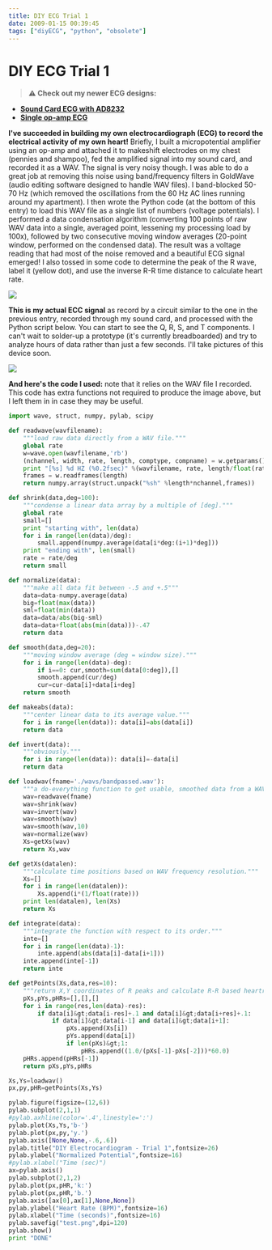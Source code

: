 ```yaml
---
title: DIY ECG Trial 1
date: 2009-01-15 00:39:45
tags: ["diyECG", "python", "obsolete"]
---
```


# DIY ECG Trial 1

> **⚠️ Check out my newer ECG designs:** 
* [**Sound Card ECG with AD8232**](https://swharden.com/blog/2019-03-15-sound-card-ecg-with-ad8232/)
* [**Single op-amp ECG**](https://swharden.com/blog/2016-08-08-diy-ecg-with-1-op-amp/)

__I've succeeded in building my own electrocardiograph (ECG) to record the electrical activity of my own heart!__ Briefly, I built a micropotential amplifier using an op-amp and attached it to makeshift electrodes on my chest (pennies and shampoo), fed the amplified signal into my sound card, and recorded it as a WAV. The signal is very noisy though. I was able to do a great job at removing this noise using band/frequency filters in GoldWave (audio editing software designed to handle WAV files). I band-blocked 50-70 Hz (which removed the oscillations from the 60 Hz AC lines running around my apartment). I then wrote the Python code (at the bottom of this entry) to load this WAV file as a single list of numbers (voltage potentials). I performed a data condensation algorithm (converting 100 points of raw WAV data into a single, averaged point, lessening my processing load by 100x), followed by two consecutive moving window averages (20-point window, performed on the condensed data). The result was a voltage reading that had most of the noise removed and a beautiful ECG signal emerged! I also tossed in some code to determine the peak of the R wave, label it (yellow dot), and use the inverse R-R time distance to calculate heart rate.

<div class="text-center">

![](https://swharden.com/static/2009/01/15/diy_ecg2.png)

</div>

__This is my actual ECC signal__ as record by a circuit similar to the one in the previous entry, recorded through my sound card, and processed with the Python script below. You can start to see the Q, R, S, and T components. I can't wait to solder-up a prototype (it's currently breadboarded) and try to analyze hours of data rather than just a few seconds. I'll take pictures of this device soon.

<div class="text-center">

![](https://swharden.com/static/2009/01/15/diy_ecg1.png)

</div>

__And here's the code I used:__ note that it relies on the WAV file I recorded. This code has extra functions not required to produce the image above, but I left them in in case they may be useful.

```python
import wave, struct, numpy, pylab, scipy

def readwave(wavfilename):
    """load raw data directly from a WAV file."""
    global rate
    w=wave.open(wavfilename,'rb')
    (nchannel, width, rate, length, comptype, compname) = w.getparams()
    print "[%s] %d HZ (%0.2fsec)" %(wavfilename, rate, length/float(rate))
    frames = w.readframes(length)
    return numpy.array(struct.unpack("%sh" %length*nchannel,frames))

def shrink(data,deg=100):
    """condense a linear data array by a multiple of [deg]."""
    global rate
    small=[]
    print "starting with", len(data)
    for i in range(len(data)/deg):
        small.append(numpy.average(data[i*deg:(i+1)*deg]))
    print "ending with", len(small)
    rate = rate/deg
    return small

def normalize(data):
    """make all data fit between -.5 and +.5"""
    data=data-numpy.average(data)
    big=float(max(data))
    sml=float(min(data))
    data=data/abs(big-sml)
    data=data+float(abs(min(data)))-.47
    return data

def smooth(data,deg=20):
    """moving window average (deg = window size)."""
    for i in range(len(data)-deg):
        if i==0: cur,smooth=sum(data[0:deg]),[]
        smooth.append(cur/deg)
        cur=cur-data[i]+data[i+deg]
    return smooth

def makeabs(data):
    """center linear data to its average value."""
    for i in range(len(data)): data[i]=abs(data[i])
    return data

def invert(data):
    """obviously."""
    for i in range(len(data)): data[i]=-data[i]
    return data

def loadwav(fname='./wavs/bandpassed.wav'):
    """a do-everything function to get usable, smoothed data from a WAV."""
    wav=readwave(fname)
    wav=shrink(wav)
    wav=invert(wav)
    wav=smooth(wav)
    wav=smooth(wav,10)
    wav=normalize(wav)
    Xs=getXs(wav)
    return Xs,wav

def getXs(datalen):
    """calculate time positions based on WAV frequency resolution."""
    Xs=[]
    for i in range(len(datalen)):
        Xs.append(i*(1/float(rate)))
    print len(datalen), len(Xs)
    return Xs

def integrate(data):
    """integrate the function with respect to its order."""
    inte=[]
    for i in range(len(data)-1):
        inte.append(abs(data[i]-data[i+1]))
    inte.append(inte[-1])
    return inte

def getPoints(Xs,data,res=10):
    """return X,Y coordinates of R peaks and calculate R-R based heartrate."""
    pXs,pYs,pHRs=[],[],[]
    for i in range(res,len(data)-res):
        if data[i]&gt;data[i-res]+.1 and data[i]&gt;data[i+res]+.1:
            if data[i]&gt;data[i-1] and data[i]&gt;data[i+1]:
                pXs.append(Xs[i])
                pYs.append(data[i])
                if len(pXs)&gt;1:
                    pHRs.append((1.0/(pXs[-1]-pXs[-2]))*60.0)
    pHRs.append(pHRs[-1])
    return pXs,pYs,pHRs

Xs,Ys=loadwav()
px,py,pHR=getPoints(Xs,Ys)

pylab.figure(figsize=(12,6))
pylab.subplot(2,1,1)
#pylab.axhline(color='.4',linestyle=':')
pylab.plot(Xs,Ys,'b-')
pylab.plot(px,py,'y.')
pylab.axis([None,None,-.6,.6])
pylab.title("DIY Electrocardiogram - Trial 1",fontsize=26)
pylab.ylabel("Normalized Potential",fontsize=16)
#pylab.xlabel("Time (sec)")
ax=pylab.axis()
pylab.subplot(2,1,2)
pylab.plot(px,pHR,'k:')
pylab.plot(px,pHR,'b.')
pylab.axis([ax[0],ax[1],None,None])
pylab.ylabel("Heart Rate (BPM)",fontsize=16)
pylab.xlabel("Time (seconds)",fontsize=16)
pylab.savefig("test.png",dpi=120)
pylab.show()
print "DONE"
```

